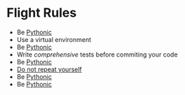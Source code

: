 # Flight Rules

  * Be [Pythonic](https://docs.python-guide.org/writing/style/)
  * Use a virtual environment
  * Be [Pythonic](https://docs.python-guide.org/writing/style/)
  * Write _comprehensive_ tests before commiting your code
  * Be [Pythonic](https://docs.python-guide.org/writing/style/)
  * [Do not repeat yourself](https://www.artima.com/intv/dry.html)
  * Be [Pythonic](https://docs.python-guide.org/writing/style/)
  * Be [Pythonic](https://docs.python-guide.org/writing/style/)
